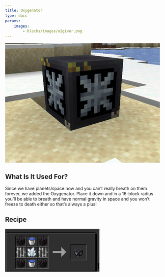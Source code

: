 ```yaml
---
title: Oxygenator
type: docs
params:
    images:
        - blocks/images/o2giver.png
---
```


![oxygenator](images/o2giver.png)
## What Is It Used For?

Since we have planets/space now and you can’t really breath on them forever, we added the Oxygenator. Place it down and in a 16-block radius you’ll be able to breath and have normal gravity in space and you won’t freeze to death either so that’s always a plus!


## Recipe
![oxygenator](images/oxygenator_recipe.png)
